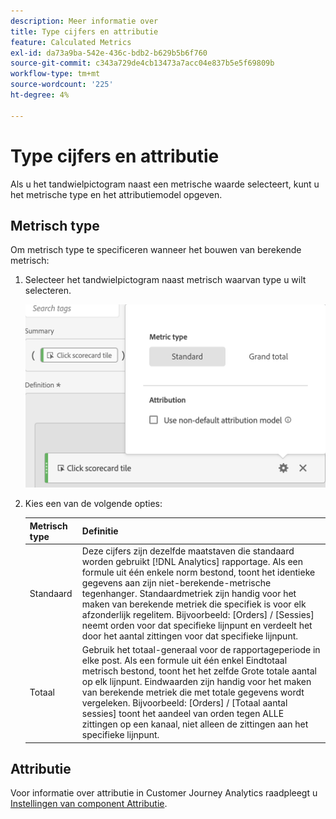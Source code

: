 ```yaml
---
description: Meer informatie over
title: Type cijfers en attributie
feature: Calculated Metrics
exl-id: da73a9ba-542e-436c-bdb2-b629b5b6f760
source-git-commit: c343a729de4cb13473a7acc04e837b5e5f69809b
workflow-type: tm+mt
source-wordcount: '225'
ht-degree: 4%

---
```


# Type cijfers en attributie

Als u het tandwielpictogram naast een metrische waarde selecteert, kunt u het metrische type en het attributiemodel opgeven.

## Metrisch type

Om metrisch type te specificeren wanneer het bouwen van berekende metrisch:

1. Selecteer het tandwielpictogram naast metrisch waarvan type u wilt selecteren.

   ![Het tandwielpictogram met pop-up die Metrisch type toont gelijk aan Norm.](assets/cm_type_alloc.png)

1. Kies een van de volgende opties:

   | Metrisch type | Definitie |
   |---|---|
   | Standaard | Deze cijfers zijn dezelfde maatstaven die standaard worden gebruikt [!DNL Analytics] rapportage. Als een formule uit één enkele norm bestond, toont het identieke gegevens aan zijn niet-berekende-metrische tegenhanger. Standaardmetriek zijn handig voor het maken van berekende metriek die specifiek is voor elk afzonderlijk regelitem. Bijvoorbeeld: [Orders] / [Sessies] neemt orden voor dat specifieke lijnpunt en verdeelt het door het aantal zittingen voor dat specifieke lijnpunt. |
   | Totaal | Gebruik het totaal-generaal voor de rapportageperiode in elke post. Als een formule uit één enkel Eindtotaal metrisch bestond, toont het het zelfde Grote totale aantal op elk lijnpunt. Eindwaarden zijn handig voor het maken van berekende metriek die met totale gegevens wordt vergeleken. Bijvoorbeeld: [Orders] / [Totaal aantal sessies] toont het aandeel van orden tegen ALLE zittingen op een kanaal, niet alleen de zittingen aan het specifieke lijnpunt. |

## Attributie

Voor informatie over attributie in Customer Journey Analytics raadpleegt u [Instellingen van component Attributie](/help/data-views/component-settings/attribution.md).
